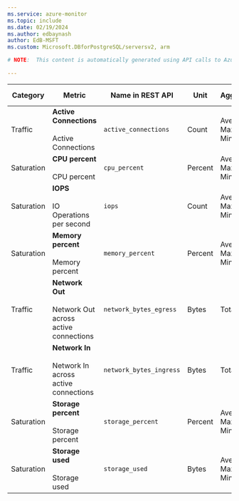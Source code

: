 ```yaml
---
ms.service: azure-monitor
ms.topic: include
ms.date: 02/19/2024
ms.author: edbaynash
author: EdB-MSFT
ms.custom: Microsoft.DBforPostgreSQL/serversv2, arm

# NOTE:  This content is automatically generated using API calls to Azure. Any edits made on these files will be overwritten in the next run of the script. 
 
---
```



|Category|Metric|Name in REST API|Unit|Aggregation|Dimensions|Time Grains|DS Export|
|---|---|---|---|---|---|---|---|
|Traffic|**Active Connections**<br><br>Active Connections |`active_connections` |Count |Average, Maximum, Minimum |\<none\>|PT1M |Yes|
|Saturation|**CPU percent**<br><br>CPU percent |`cpu_percent` |Percent |Average, Maximum, Minimum |\<none\>|PT1M |Yes|
|Saturation|**IOPS**<br><br>IO Operations per second |`iops` |Count |Average, Maximum, Minimum |\<none\>|PT1M |Yes|
|Saturation|**Memory percent**<br><br>Memory percent |`memory_percent` |Percent |Average, Maximum, Minimum |\<none\>|PT1M |Yes|
|Traffic|**Network Out**<br><br>Network Out across active connections |`network_bytes_egress` |Bytes |Total |\<none\>|PT1M |Yes|
|Traffic|**Network In**<br><br>Network In across active connections |`network_bytes_ingress` |Bytes |Total |\<none\>|PT1M |Yes|
|Saturation|**Storage percent**<br><br>Storage percent |`storage_percent` |Percent |Average, Maximum, Minimum |\<none\>|PT1M |Yes|
|Saturation|**Storage used**<br><br>Storage used |`storage_used` |Bytes |Average, Maximum, Minimum |\<none\>|PT1M |Yes|